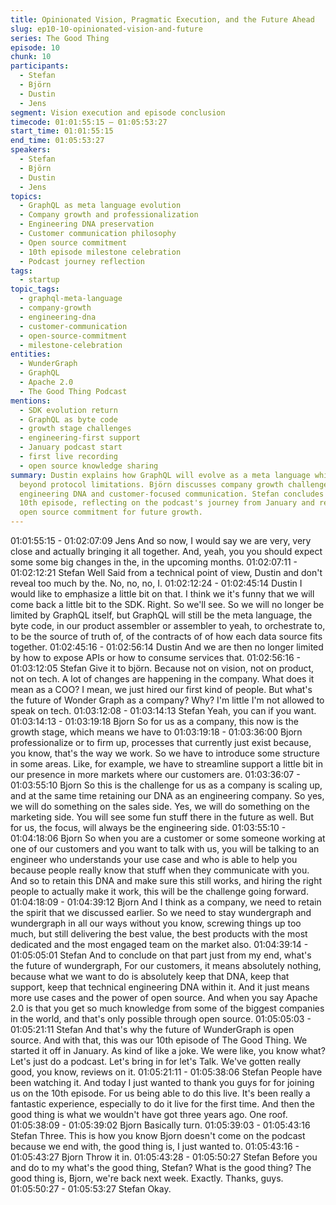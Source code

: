 ```yaml
---
title: Opinionated Vision, Pragmatic Execution, and the Future Ahead
slug: ep10-10-opinionated-vision-and-future
series: The Good Thing
episode: 10
chunk: 10
participants:
  - Stefan
  - Björn
  - Dustin
  - Jens
segment: Vision execution and episode conclusion
timecode: 01:01:55:15 – 01:05:53:27
start_time: 01:01:55:15
end_time: 01:05:53:27
speakers:
  - Stefan
  - Björn
  - Dustin
  - Jens
topics:
  - GraphQL as meta language evolution
  - Company growth and professionalization
  - Engineering DNA preservation
  - Customer communication philosophy
  - Open source commitment
  - 10th episode milestone celebration
  - Podcast journey reflection
tags:
  - startup
topic_tags:
  - graphql-meta-language
  - company-growth
  - engineering-dna
  - customer-communication
  - open-source-commitment
  - milestone-celebration
entities:
  - WunderGraph
  - GraphQL
  - Apache 2.0
  - The Good Thing Podcast
mentions:
  - SDK evolution return
  - GraphQL as byte code
  - growth stage challenges
  - engineering-first support
  - January podcast start
  - first live recording
  - open source knowledge sharing
summary: Dustin explains how GraphQL will evolve as a meta language while expanding
  beyond protocol limitations. Björn discusses company growth challenges while preserving
  engineering DNA and customer-focused communication. Stefan concludes the milestone
  10th episode, reflecting on the podcast's journey from January and reaffirming WunderGraph's
  open source commitment for future growth.
---
```


01:01:55:15 - 01:02:07:09
Jens
And so now, I would say we are very, very close and actually bringing it all together. And, yeah,
you you should expect some some big changes in the, in the upcoming months.
01:02:07:11 - 01:02:12:21
Stefan
Well Said from a technical point of view, Dustin and don't reveal too much by the. No, no, no, I.
01:02:12:24 - 01:02:45:14
Dustin
I would like to emphasize a little bit on that. I think we it's funny that we will come back a little bit
to the SDK. Right. So we'll see. So we will no longer be limited by GraphQL itself, but GraphQL
will still be the meta language, the byte code, in our product assembler or assembler to yeah, to
orchestrate to, to be the source of truth of, of the contracts of of how each data source fits
together.
01:02:45:16 - 01:02:56:14
Dustin
And we are then no longer limited by how to expose APIs or how to consume services that.
01:02:56:16 - 01:03:12:05
Stefan
Give it to björn. Because not on vision, not on product, not on tech. A lot of changes are
happening in the company. What does it mean as a COO? I mean, we just hired our first kind of
people. But what's the future of Wonder Graph as a company? Why? I'm little I'm not allowed to
speak on tech.
01:03:12:08 - 01:03:14:13
Stefan
Yeah, you can if you want.
01:03:14:13 - 01:03:19:18
Bjorn
So for us as a company, this now is the growth stage, which means we have to
01:03:19:18 - 01:03:36:00
Bjorn
professionalize or to firm up, processes that currently just exist because, you know, that's the
way we work. So we have to introduce some structure in some areas. Like, for example, we
have to streamline support a little bit in our presence in more markets where our customers are.
01:03:36:07 - 01:03:55:10
Bjorn
So this is the challenge for us as a company is scaling up, and at the same time retaining our
DNA as an engineering company. So yes, we will do something on the sales side. Yes, we will
do something on the marketing side. You will see some fun stuff there in the future as well. But
for us, the focus, will always be the engineering side.
01:03:55:10 - 01:04:18:06
Bjorn
So when you are a customer or some someone working at one of our customers and you want
to talk with us, you will be talking to an engineer who understands your use case and who is
able to help you because people really know that stuff when they communicate with you. And so
to retain this DNA and make sure this still works, and hiring the right people to actually make it
work, this will be the challenge going forward.
01:04:18:09 - 01:04:39:12
Bjorn
And I think as a company, we need to retain the spirit that we discussed earlier. So we need to
stay wundergraph and wundergraph in all our ways without you know, screwing things up too
much, but still delivering the best value, the best products with the most dedicated and the most
engaged team on the market also.
01:04:39:14 - 01:05:05:01
Stefan
And to conclude on that part just from my end, what's the future of wundergraph, For our
customers, it means absolutely nothing, because what we want to do is absolutely keep that
DNA, keep that support, keep that technical engineering DNA within it. And it just means more
use cases and the power of open source. And when you say Apache 2.0 is that you get so much
knowledge from some of the biggest companies in the world, and that's only possible through
open source.
01:05:05:03 - 01:05:21:11
Stefan
And that's why the future of WunderGraph is open source. And with that, this was our 10th
episode of The Good Thing. We started it off in January. As kind of like a joke. We were like, you
know what? Let's just do a podcast. Let's bring in for let's Talk. We've gotten really good, you
know, reviews on it.
01:05:21:11 - 01:05:38:06
Stefan
People have been watching it. And today I just wanted to thank you guys for for joining us on the
10th episode. For us being able to do this live. It's been really a fantastic experience, especially
to do it live for the first time. And then the good thing is what we wouldn't have got three years
ago. One roof.
01:05:38:09 - 01:05:39:02
Bjorn
Basically turn.
01:05:39:03 - 01:05:43:16
Stefan
Three. This is how you know Bjorn doesn't come on the podcast because we end with, the good
thing is, I just wanted to.
01:05:43:16 - 01:05:43:27
Bjorn
Throw it in.
01:05:43:28 - 01:05:50:27
Stefan
Before you and do to my what's the good thing, Stefan? What is the good thing? The good thing
is, Bjorn, we're back next week. Exactly. Thanks, guys.
01:05:50:27 - 01:05:53:27
Stefan
Okay.